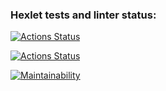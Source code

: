 ### Hexlet tests and linter status:
[![Actions Status](https://github.com/kmyagkov/frontend-project-lvl1/workflows/hexlet-check/badge.svg)](https://github.com/kmyagkov/frontend-project-lvl1/actions)

[![Actions Status](https://github.com/kmyagkov/frontend-project-lvl1/workflows/eslint/badge.svg)](https://github.com/kmyagkov/frontend-project-lvl1/actions)

[![Maintainability](https://api.codeclimate.com/v1/badges/a99a88d28ad37a79dbf6/maintainability)](https://codeclimate.com/github/codeclimate/codeclimate/maintainability)
